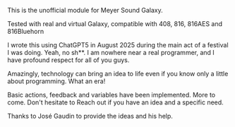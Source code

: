 This is the unofficial module for Meyer Sound Galaxy.

Tested with real and virtual Galaxy, compatible with 408, 816, 816AES and 816Bluehorn

I wrote this using ChatGPT5 in August 2025 during the main act of a festival I was doing. Yeah,
no sh\*\*. I am nowhere near a real programmer, and I have profound respect for all of you guys.

Amazingly, technology can bring an idea to life even if you know only a little about programming.
What an era!

Basic actions, feedback and variables have been implemented. More to come. Don't hesitate to
Reach out if you have an idea and a specific need.

Thanks to José Gaudin to provide the ideas and his help.
